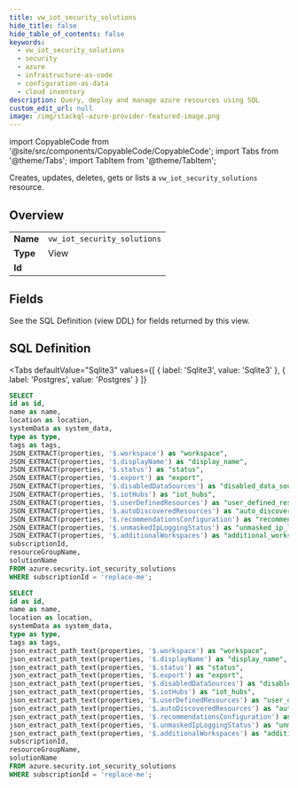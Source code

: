 ```yaml
--- 
title: vw_iot_security_solutions
hide_title: false
hide_table_of_contents: false
keywords:
  - vw_iot_security_solutions
  - security
  - azure
  - infrastructure-as-code
  - configuration-as-data
  - cloud inventory
description: Query, deploy and manage azure resources using SQL
custom_edit_url: null
image: /img/stackql-azure-provider-featured-image.png
---
```


import CopyableCode from '@site/src/components/CopyableCode/CopyableCode';
import Tabs from '@theme/Tabs';
import TabItem from '@theme/TabItem';

Creates, updates, deletes, gets or lists a <code>vw_iot_security_solutions</code> resource.

## Overview
<table><tbody>
<tr><td><b>Name</b></td><td><code>vw_iot_security_solutions</code></td></tr>
<tr><td><b>Type</b></td><td>View</td></tr>
<tr><td><b>Id</b></td><td><CopyableCode code="azure.security.vw_iot_security_solutions" /></td></tr>
</tbody></table>

## Fields

See the SQL Definition (view DDL) for fields returned by this view.

## SQL Definition

<Tabs
defaultValue="Sqlite3"
values={[
{ label: 'Sqlite3', value: 'Sqlite3' },
{ label: 'Postgres', value: 'Postgres' }
]}
>
<TabItem value="Sqlite3">

```sql
SELECT
id as id,
name as name,
location as location,
systemData as system_data,
type as type,
tags as tags,
JSON_EXTRACT(properties, '$.workspace') as "workspace",
JSON_EXTRACT(properties, '$.displayName') as "display_name",
JSON_EXTRACT(properties, '$.status') as "status",
JSON_EXTRACT(properties, '$.export') as "export",
JSON_EXTRACT(properties, '$.disabledDataSources') as "disabled_data_sources",
JSON_EXTRACT(properties, '$.iotHubs') as "iot_hubs",
JSON_EXTRACT(properties, '$.userDefinedResources') as "user_defined_resources",
JSON_EXTRACT(properties, '$.autoDiscoveredResources') as "auto_discovered_resources",
JSON_EXTRACT(properties, '$.recommendationsConfiguration') as "recommendations_configuration",
JSON_EXTRACT(properties, '$.unmaskedIpLoggingStatus') as "unmasked_ip_logging_status",
JSON_EXTRACT(properties, '$.additionalWorkspaces') as "additional_workspaces",
subscriptionId,
resourceGroupName,
solutionName
FROM azure.security.iot_security_solutions
WHERE subscriptionId = 'replace-me';
```

</TabItem>
<TabItem value="Postgres">

```sql
SELECT
id as id,
name as name,
location as location,
systemData as system_data,
type as type,
tags as tags,
json_extract_path_text(properties, '$.workspace') as "workspace",
json_extract_path_text(properties, '$.displayName') as "display_name",
json_extract_path_text(properties, '$.status') as "status",
json_extract_path_text(properties, '$.export') as "export",
json_extract_path_text(properties, '$.disabledDataSources') as "disabled_data_sources",
json_extract_path_text(properties, '$.iotHubs') as "iot_hubs",
json_extract_path_text(properties, '$.userDefinedResources') as "user_defined_resources",
json_extract_path_text(properties, '$.autoDiscoveredResources') as "auto_discovered_resources",
json_extract_path_text(properties, '$.recommendationsConfiguration') as "recommendations_configuration",
json_extract_path_text(properties, '$.unmaskedIpLoggingStatus') as "unmasked_ip_logging_status",
json_extract_path_text(properties, '$.additionalWorkspaces') as "additional_workspaces",
subscriptionId,
resourceGroupName,
solutionName
FROM azure.security.iot_security_solutions
WHERE subscriptionId = 'replace-me';
```

</TabItem>
</Tabs>
